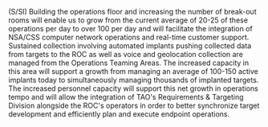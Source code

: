 (S/SI) Building the operations floor and increasing the number of break-out rooms will enable us to grow from the current average of 20-25 of these operations per day to over 100 per day and will facilitate the integration of NSA/CSS computer network operations and real-time customer support. Sustained collection involving automated implants pushing collected data from targets to the ROC as well as voice and geolocation collection are managed from the Operations Teaming Areas. The increased capacity in this area will support a growth from managing an average of 100-150 active implants today to simultaneously managing thousands of implanted targets. The increased personnel capacity will support this net growth in operations tempo and will allow the integration of TAO's Requirements \& Targeting Division alongside the ROC's operators in order to better synchronize target development and efficiently plan and execute endpoint operations.
